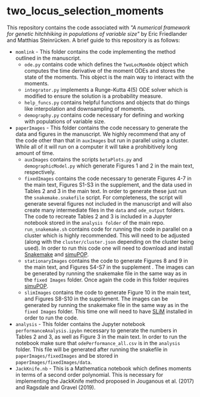 # two_locus_selection_moments

This repository contains the code associated with *"A numerical framework for genetic hitchhiking in populations of variable size"* by Eric Friedlander and Matthias Steinrücken. A brief guide to this repository is as follows:

* ```momlink``` - This folder contains the code implementing the method outlined in the manuscript.
    * ```ode.py``` contains code which defines the ```TwoLocMomOde``` object which computes the time derivative of the moment ODEs and stores the state of the moments. This object is the main way to interact with the moments. 
    * ```integrator.py``` implements a Runge-Kutta 4(5) ODE solver which is modified to ensure the solution is a probability measure. 
    * ```help_funcs.py``` contains helpful functions and objects that do things like interpolation and downsampling of moments. 
    * ```demography.py``` contains code necessary for defining and working with populations of variable size. 
* ```paperImages``` - This folder contains the code necessary to generate the data and figures in the manuscript. We highly recommend that any of the code other than that in ```auxImages``` but run in parallel using a cluster. While all of it will run on a computer it will take a prohibitively long amount of time.
    * ```auxImages``` contains the scripts ```betaPlots.py``` and ```demographicModel.py``` which generate Figures 1 and 2 in the main text, respectively. 
    * ```fixedImages``` contains the code necessary to generate Figures 4-7 in the main text, Figures S1-S3 in the supplement, and the data used in  Tables 2 and 3 in the main text. In order to generate these just run the ```snakemake.snakefile``` script. For completeness, the script will generate several figures not included in the manuscript and will also create many intermediate files in the ```data``` and ```ode_output``` folders. The code to recreate Tables 2 and 3 is included in a Jupyter notebook stored in the ```analysis folder``` of the main repo. ```run_snakemake.sh``` contains code for running the code in parallel on a cluster which is highly recommended. This will need to be adjusted (along with the ```cluster/cluster.json``` depending on the cluster being used). In order to run this code one will need to download and install [Snakemake](https://snakemake.readthedocs.io/en/stable/) and [simuPOP](http://simupop.sourceforge.net/). 
    * ```stationaryImages``` contains the code to generate Figures 8 and 9 in the main text, and Figures S4-S7 in the supplement . The images can be generated by running the snakemake file in the same way as in the ```fixed Images``` folder. Once again the code in this folder requires [simuPOP](http://simupop.sourceforge.net/).
    * ```slimImages``` contains the code to generate Figure 10 in the main text, and Figures S8-S10 in the supplement. The images can be generated by running the snakemake file in the same way as in the ```fixed Images``` folder. This time one will need to have [SLiM](https://messerlab.org/slim/) installed in order to run the code. 
* ```analysis``` - This folder contains the Jupyter notebook ```performanceAnalysis.ipybn``` necessary to generate the numbers in Tables 2 and 3, as well as Figure 3 in the main text. In order to run the notebook make sure that ```odePerformance_all.csv``` is in the ```analysis``` folder. This file will be generated after running the snakefile in ```paperImages/fixedImages``` and be stored in ```paperImages/fixedImages/data```. 
* ```JackKnife.nb``` - This is a Mathematica notebook which defines moments in terms of a second order polynomial. This is necessary for implementing the JackKnife method proposed in Jouganous et al. (2017) and Ragsdale and Gravel (2019). 

